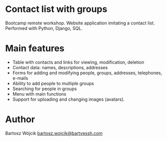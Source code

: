 # Contact list with groups
Bootcamp remote workshop. Website application imitating a contact list. Performed with Python, Django, SQL.

# Main features
* Table with contacts and links for viewing, modification, deletion
* Contact data: names, descriptions, addresses
* Forms for adding and modifying people, groups, addresses, telephones, e-mails
* Ability to add people to multiple groups
* Searching for people in groups
* Menu with main functions
* Support for uploading and changing images (avatars).

# Author
Bartosz Wójcik
bartosz.wojcik@bartvessh.com
